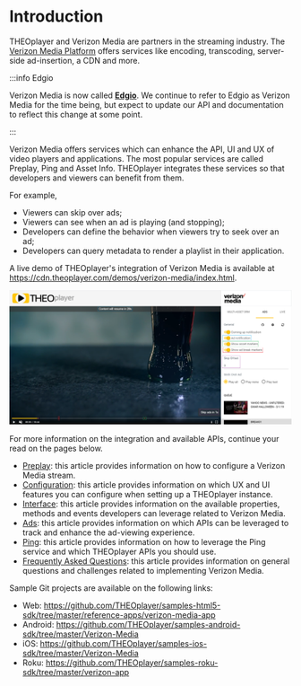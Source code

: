 # Introduction

THEOplayer and Verizon Media are partners in the streaming industry. The [Verizon Media Platform](https://www.verizondigitalmedia.com/) offers services like encoding, transcoding, server-side ad-insertion, a CDN and more.

:::info Edgio

Verizon Media is now called <a href="https://edg.io/" target="_blank"><strong>Edgio</strong></a>.
We continue to refer to Edgio as Verizon Media for the time being, but expect to update our API and documentation to reflect this change at some point.

:::

Verizon Media offers services which can enhance the API, UI and UX of video players and applications. The most popular services are called Preplay, Ping and Asset Info. THEOplayer integrates these services so that developers and viewers can benefit from them.

For example,

- Viewers can skip over ads;
- Viewers can see when an ad is playing (and stopping);
- Developers can define the behavior when viewers try to seek over an ad;
- Developers can query metadata to render a playlist in their application.

A live demo of THEOplayer's integration of Verizon Media is available at https://cdn.theoplayer.com/demos/verizon-media/index.html.

![VerizonMediaDemo](../../../assets/img/VerizonMediaDemo.png 'Verizon Media Demo')

For more information on the integration and available APIs, continue your read on the pages below.

- [Preplay](../../../how-to-guides/07-miscellaneous/02-verizon-media/01-preplay.md): this article provides information on how to configure a Verizon Media stream.
- [Configuration](04-configuration.md): this article provides information on which UX and UI features you can configure when setting up a THEOplayer instance.
- [Interface](05-interface.md): this article provides information on the available properties, methods and events developers can leverage related to Verizon Media.
- [Ads](../../../how-to-guides/07-miscellaneous/02-verizon-media/02-ads.md): this article provides information on which APIs can be leveraged to track and enhance the ad-viewing experience.
- [Ping](../../../how-to-guides/07-miscellaneous/02-verizon-media/03-ping.md): this article provides information on how to leverage the Ping service and which THEOplayer APIs you should use.
- [Frequently Asked Questions](../../../faq/72-what-are-the-edgio-challenges.md): this article provides information on general questions and challenges related to implementing Verizon Media.

Sample Git projects are available on the following links:

- Web: https://github.com/THEOplayer/samples-html5-sdk/tree/master/reference-apps/verizon-media-app
- Android: https://github.com/THEOplayer/samples-android-sdk/tree/master/Verizon-Media
- iOS: https://github.com/THEOplayer/samples-ios-sdk/tree/master/Verizon-Media
- Roku: https://github.com/THEOplayer/samples-roku-sdk/tree/master/verizon-app
